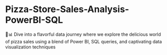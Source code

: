 # Pizza-Store-Sales-Analysis-PowerBI-SQL
🍕📊 Dive into a flavorful data journey where we explore the delicious world of pizza sales using a blend of Power BI, SQL queries, and captivating data visualization techniques
